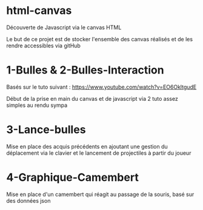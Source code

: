 # html-canvas
Découverte de Javascript via le canvas HTML

Le but de ce projet est de stocker l'ensemble des canvas réalisés et de les rendre accessibles via gitHub


1-Bulles & 2-Bulles-Interaction 
=============================
Basés sur le tuto suivant : https://www.youtube.com/watch?v=EO6OkltgudE

Début de la prise en main du canvas et de javascript via 2 tuto assez simples au rendu sympa

3-Lance-bulles 
=============================

Mise en place des acquis précédents en ajoutant une gestion du déplacement via le clavier et le lancement de projectiles à partir du joueur 

4-Graphique-Camembert
=============================
Mise en place d'un camembert qui réagit au passage de la souris, basé sur des données json
